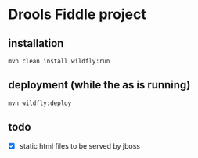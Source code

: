 # Drools Fiddle project
## installation
    mvn clean install wildfly:run
## deployment (while the as is running)
    mvn wildfly:deploy
## todo
- [X] static html files to be served by jboss 



